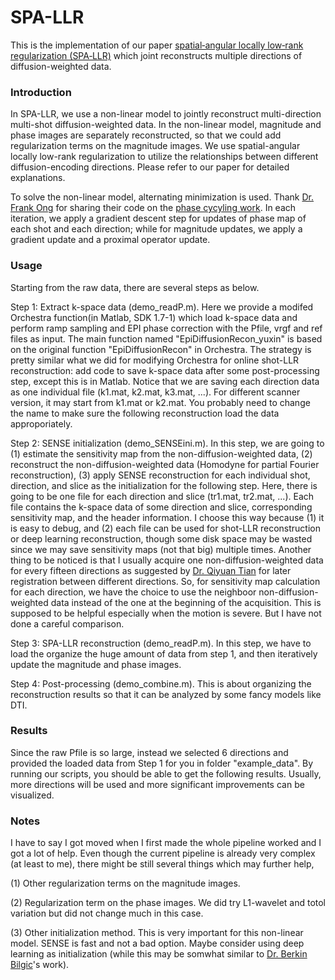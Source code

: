 # SPA-LLR
This is the implementation of our paper [spatial‐angular locally low‐rank regularization (SPA‐LLR)](https://onlinelibrary.wiley.com/doi/full/10.1002/mrm.28025) which joint reconstructs multiple directions of diffusion-weighted data.

### Introduction

In SPA-LLR, we use a non-linear model to jointly reconstruct multi-direction multi-shot diffusion-weighted data. In the non-linear model, magnitude and phase images are separately reconstructed, so that we could add regularization terms on the magnitude images. We use spatial-angular locally low-rank regularization to utilize the relationships between different diffusion-encoding directions. Please refer to our paper for detailed explanations. 

To solve the non-linear model, alternating minimization is used. Thank [Dr. Frank Ong](https://profiles.stanford.edu/210728) for sharing their code on the [phase cycyling work](https://onlinelibrary.wiley.com/doi/full/10.1002/mrm.27011). In each iteration, we apply a gradient descent step for updates of phase map of each shot and each direction; while for magnitude updates, we apply a gradient update and a proximal operator update. 

### Usage

Starting from the raw data, there are several steps as below.

Step 1: Extract k-space data (demo_readP.m). Here we provide a modifed Orchestra function(in Matlab, SDK 1.7-1) which load k-space data and perform ramp sampling and EPI phase correction with the Pfile, vrgf and ref files as input. The main function named "EpiDiffusionRecon_yuxin" is based on the original function "EpiDiffusionRecon" in Orchestra. The strategy is pretty similar what we did for modifying Orchestra for online shot-LLR reconstruction: add code to save k-space data after some post-processing step, except this is in Matlab. Notice that we are saving each direction data as one individual file (k1.mat, k2.mat, k3.mat, ...). For different scanner version, it may start from k1.mat or k2.mat. You probably need to change the name to make sure the following reconstruction load the data approporiately. 

Step 2: SENSE initialization (demo_SENSEini.m). In this step, we are going to (1) estimate the sensitivity map from the non-diffusion-weighted data, (2) reconstruct the non-diffusion-weighted data (Homodyne for partial Fourier reconstruction), (3) apply SENSE reconstruction for each individual shot, direction, and slice as the initialization for the following step. Here, there is going to be one file for each direction and slice (tr1.mat, tr2.mat, ...). Each file contains the k-space data of some direction and slice, corresponding sensitivity map, and the header information. I choose this way because (1) it is easy to debug, and (2) each file can be used for shot-LLR reconstruction or deep learning reconstruction, though some disk space may be wasted since we may save sensitivity maps (not that big) multiple times. Another thing to be noticed is that I usually acquire one non-diffusion-weighted data for every fifteen directions as suggested by [Dr. Qiyuan Tian](https://www.nmr.mgh.harvard.edu/user/4287093) for later registration between different directions. So, for sensitivity map calculation for each direction, we have the choice to use the neighboor non-diffusion-weighted data instead of the one at the beginning of the acquisition. This is supposed to be helpful especially when the motion is severe. But I have not done a careful comparison.

Step 3: SPA-LLR reconstruction (demo_readP.m). In this step, we have to load the organize the huge amount of data from step 1, and then iteratively update the magnitude and phase images.

Step 4: Post-processing (demo_combine.m). This is about organizing the reconstruction results so that it can be analyzed by some fancy models like DTI.

### Results
Since the raw Pfile is so large, instead we selected 6 directions and provided the loaded data from Step 1 for you in folder "example_data". By running our scripts, you should be able to get the following results. Usually, more directions will be used and more significant improvements can be visualized.

### Notes
I have to say I got moved when I first made the whole pipeline worked and I got a lot of help. Even though the current pipeline is already very complex (at least to me), there might be still several things which may further help,

(1) Other regularization terms on the magnitude images.

(2) Regularization term on the phase images. We did try L1-wavelet and totol variation but did not change much in this case. 

(3) Other initialization method. This is very important for this non-linear model. SENSE is fast and not a bad option. Maybe consider using deep learning as initialization (while this may be somwhat similar to [Dr. Berkin Bilgic](https://www.nmr.mgh.harvard.edu/~berkin/index.html)'s work).

